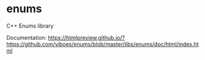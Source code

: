 enums
=====

C++ Enums library

Documentation: https://htmlpreview.github.io/?https://github.com/viboes/enums/blob/master/libs/enums/doc/html/index.html
